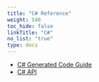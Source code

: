 ```yaml
---
title: "C# Reference"
weight: 540
toc_hide: false
linkTitle: "C#"
no_list: "true"
type: docs
---
```



*   [C# Generated Code Guide](/docs/reference/csharp/csharp-generated)
*   [C# API](/docs/reference/csharp/api-docs/)
